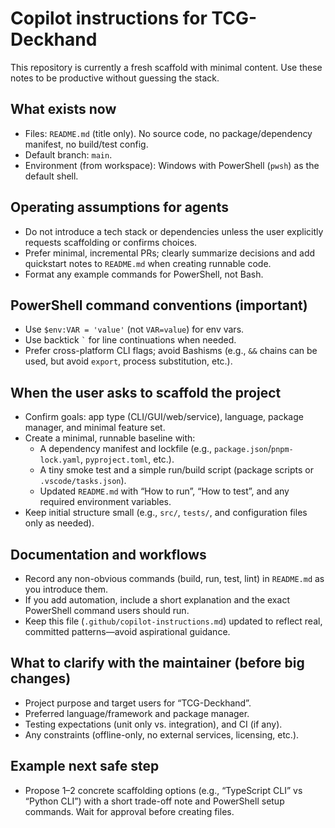 # Copilot instructions for TCG-Deckhand

This repository is currently a fresh scaffold with minimal content. Use these notes to be productive without guessing the stack.

## What exists now
- Files: `README.md` (title only). No source code, no package/dependency manifest, no build/test config.
- Default branch: `main`.
- Environment (from workspace): Windows with PowerShell (`pwsh`) as the default shell.

## Operating assumptions for agents
- Do not introduce a tech stack or dependencies unless the user explicitly requests scaffolding or confirms choices.
- Prefer minimal, incremental PRs; clearly summarize decisions and add quickstart notes to `README.md` when creating runnable code.
- Format any example commands for PowerShell, not Bash.

## PowerShell command conventions (important)
- Use `$env:VAR = 'value'` (not `VAR=value`) for env vars.
- Use backtick `` ` `` for line continuations when needed.
- Prefer cross-platform CLI flags; avoid Bashisms (e.g., `&&` chains can be used, but avoid `export`, process substitution, etc.).

## When the user asks to scaffold the project
- Confirm goals: app type (CLI/GUI/web/service), language, package manager, and minimal feature set.
- Create a minimal, runnable baseline with:
  - A dependency manifest and lockfile (e.g., `package.json`/`pnpm-lock.yaml`, `pyproject.toml`, etc.).
  - A tiny smoke test and a simple run/build script (package scripts or `.vscode/tasks.json`).
  - Updated `README.md` with “How to run”, “How to test”, and any required environment variables.
- Keep initial structure small (e.g., `src/`, `tests/`, and configuration files only as needed).

## Documentation and workflows
- Record any non-obvious commands (build, run, test, lint) in `README.md` as you introduce them.
- If you add automation, include a short explanation and the exact PowerShell command users should run.
- Keep this file (`.github/copilot-instructions.md`) updated to reflect real, committed patterns—avoid aspirational guidance.

## What to clarify with the maintainer (before big changes)
- Project purpose and target users for “TCG-Deckhand”.
- Preferred language/framework and package manager.
- Testing expectations (unit only vs. integration), and CI (if any).
- Any constraints (offline-only, no external services, licensing, etc.).

## Example next safe step
- Propose 1–2 concrete scaffolding options (e.g., “TypeScript CLI” vs “Python CLI”) with a short trade-off note and PowerShell setup commands. Wait for approval before creating files.
